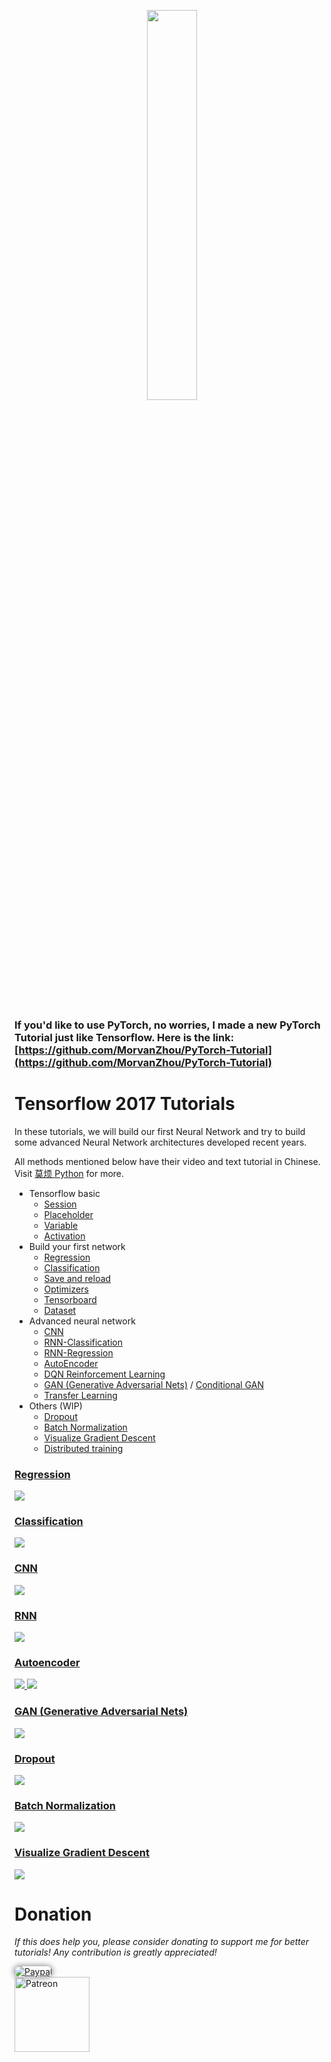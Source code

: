 <p align="center">
    <a href="https://www.tensorflow.org/" target="_blank">
    <img width="40%" src="https://github.com/MorvanZhou/tutorials/blob/master/tensorflowTUT/logo.jpeg" style="max-width:100%;">
    </a>
</p>


<br>

### If you'd like to use **PyTorch**, no worries, I made a new **PyTorch Tutorial** just like Tensorflow. Here is the link: [https://github.com/MorvanZhou/PyTorch-Tutorial](https://github.com/MorvanZhou/PyTorch-Tutorial)

# Tensorflow 2017 Tutorials


In these tutorials, we will build our first Neural Network and try to build some advanced Neural Network architectures developed recent years.

All methods mentioned below have their video and text tutorial in Chinese. Visit [莫烦 Python](https://morvanzhou.github.io/tutorials/) for more.


* Tensorflow basic
  * [Session](https://github.com/passingyears/Tensorflow-Tutorial/blob/master/tutorial-contents/201_session.py)
  * [Placeholder](https://github.com/passingyears/Tensorflow-Tutorial/blob/master/tutorial-contents/202_placeholder.py)
  * [Variable](https://github.com/passingyears/Tensorflow-Tutorial/blob/master/tutorial-contents/203_variable.py)
  * [Activation](https://github.com/passingyears/Tensorflow-Tutorial/blob/master/tutorial-contents/204_activation.py)
* Build your first network
  * [Regression](https://github.com/passingyears/Tensorflow-Tutorial/blob/master/tutorial-contents/301_simple_regression.py)
  * [Classification](https://github.com/passingyears/Tensorflow-Tutorial/blob/master/tutorial-contents/302_simple_classification.py)
  * [Save and reload](https://github.com/passingyears/Tensorflow-Tutorial/blob/master/tutorial-contents/303_save_reload.py)
  * [Optimizers](https://github.com/passingyears/Tensorflow-Tutorial/blob/master/tutorial-contents/304_optimizer.py)
  * [Tensorboard](https://github.com/passingyears/Tensorflow-Tutorial/blob/master/tutorial-contents/305_tensorboard.py)
  * [Dataset](https://github.com/passingyears/Tensorflow-Tutorial/blob/master/tutorial-contents/306_dataset.py)
* Advanced neural network
  * [CNN](https://github.com/passingyears/Tensorflow-Tutorial/blob/master/tutorial-contents/401_CNN.py)
  * [RNN-Classification](https://github.com/passingyears/Tensorflow-Tutorial/blob/master/tutorial-contents/402_RNN_classification.py)
  * [RNN-Regression](https://github.com/passingyears/Tensorflow-Tutorial/blob/master/tutorial-contents/403_RNN_regression.py)
  * [AutoEncoder](https://github.com/passingyears/Tensorflow-Tutorial/blob/master/tutorial-contents/404_AutoEncoder.py)
  * [DQN Reinforcement Learning](https://github.com/passingyears/Tensorflow-Tutorial/blob/master/tutorial-contents/405_DQN_reinforcement_learning.py)
  * [GAN (Generative Adversarial Nets)](https://github.com/passingyears/Tensorflow-Tutorial/blob/master/tutorial-contents/406_GAN.py) / [Conditional GAN](https://github.com/passingyears/Tensorflow-Tutorial/blob/master/tutorial-contents/406_conditional_GAN.py)
  * [Transfer Learning](https://github.com/passingyears/Tensorflow-Tutorial/blob/master/tutorial-contents/407_transfer_learning.py)
* Others (WIP)
  * [Dropout](https://github.com/passingyears/Tensorflow-Tutorial/blob/master/tutorial-contents/501_dropout.py)
  * [Batch Normalization](https://github.com/passingyears/Tensorflow-Tutorial/blob/master/tutorial-contents/502_batch_normalization.py)
  * [Visualize Gradient Descent](https://github.com/passingyears/Tensorflow-Tutorial/blob/master/tutorial-contents/503_visualize_gradient_descent.py)
  * [Distributed training](https://github.com/passingyears/Tensorflow-Tutorial/blob/master/tutorial-contents/504_distributed_training.py)

### [Regression](https://github.com/passingyears/Tensorflow-Tutorial/blob/master/tutorial-contents/301_simple_regression.py)

<a href="https://github.com/passingyears/Tensorflow-Tutorial/blob/master/tutorial-contents/301_simple_regression.py">
    <img class="course-image" src="https://morvanzhou.github.io/static/results/torch/1-1-2.gif">
</a>

### [Classification](https://github.com/passingyears/Tensorflow-Tutorial/blob/master/tutorial-contents/302_simple_classification.py)

<a href="https://github.com/passingyears/Tensorflow-Tutorial/blob/master/tutorial-contents/302_simple_classification.py">
    <img class="course-image" src="https://morvanzhou.github.io/static/results/torch/1-1-3.gif">
</a>

### [CNN](https://github.com/passingyears/Tensorflow-Tutorial/blob/master/tutorial-contents/401_CNN.py)
<a href="https://github.com/passingyears/Tensorflow-Tutorial/blob/master/tutorial-contents/401_CNN.py">
    <img class="course-image" src="https://morvanzhou.github.io/static/results/torch/4-1-2.gif" >
</a>

### [RNN](https://github.com/passingyears/Tensorflow-Tutorial/blob/master/tutorial-contents/403_RNN_regression.py)

<a href="https://github.com/passingyears/Tensorflow-Tutorial/blob/master/tutorial-contents/403_RNN_regression.py">
    <img class="course-image" src="https://morvanzhou.github.io/static/results/torch/4-3-1.gif" >
</a>

### [Autoencoder](https://github.com/passingyears/Tensorflow-Tutorial/blob/master/tutorial-contents/404_AutoEncoder.py)

<a href="https://github.com/passingyears/Tensorflow-Tutorial/blob/master/tutorial-contents/404_AutoEncoder.py">
    <img class="course-image" src="https://morvanzhou.github.io/static/results/torch/4-4-1.gif" >
</a>

<a href="https://github.com/passingyears/Tensorflow-Tutorial/blob/master/tutorial-contents/404_AutoEncoder.py">
    <img class="course-image" src="https://morvanzhou.github.io/static/results/torch/4-4-2.gif" >
</a>

### [GAN (Generative Adversarial Nets)](https://github.com/passingyears/Tensorflow-Tutorial/blob/master/tutorial-contents/406_GAN.py)
<a href="https://github.com/passingyears/Tensorflow-Tutorial/blob/master/tutorial-contents/406_GAN.py">
    <img class="course-image" src="https://morvanzhou.github.io/static/results/torch/4-6-1.gif" >
</a>

### [Dropout](https://github.com/passingyears/Tensorflow-Tutorial/blob/master/tutorial-contents/501_dropout.py)
<a href="https://github.com/passingyears/Tensorflow-Tutorial/blob/master/tutorial-contents/501_dropout.py">
    <img class="course-image" src="https://morvanzhou.github.io/static/results/torch/5-3-1.gif" >
</a>

### [Batch Normalization](https://github.com/passingyears/Tensorflow-Tutorial/blob/master/tutorial-contents/502_batch_normalization.py)
<a href="https://github.com/passingyears/Tensorflow-Tutorial/blob/master/tutorial-contents/502_batch_normalization.py">
    <img class="course-image" src="https://morvanzhou.github.io/static/results/torch/5-4-2.gif" >
</a>

### [Visualize Gradient Descent](https://github.com/passingyears/Tensorflow-Tutorial/blob/master/tutorial-contents/503_visualize_gradient_descent.py)
<a href="https://github.com/passingyears/Tensorflow-Tutorial/blob/master/tutorial-contents/503_visualize_gradient_descent.py">
    <img class="course-image" src="https://morvanzhou.github.io/static/results/tensorflow/5_15_01.gif" >
</a>

# Donation

*If this does help you, please consider donating to support me for better tutorials! Any contribution is greatly appreciated!*

<div >
  <a href="https://www.paypal.com/cgi-bin/webscr?cmd=_donations&amp;business=morvanzhou%40gmail%2ecom&amp;lc=C2&amp;item_name=MorvanPython&amp;currency_code=AUD&amp;bn=PP%2dDonationsBF%3abtn_donateCC_LG%2egif%3aNonHosted">
    <img style="border-radius: 20px;  box-shadow: 0px 0px 10px 1px  #888888;"
         src="https://www.paypalobjects.com/webstatic/en_US/i/btn/png/silver-pill-paypal-44px.png"
         alt="Paypal"
         height="auto" ></a>
</div>

<div>
  <a href="https://www.patreon.com/morvan">
    <img src="https://morvanzhou.github.io/static/img/support/patreon.jpg"
         alt="Patreon"
         height=120>
  </a>
</div>
